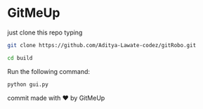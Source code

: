 # GitMeUp

just clone this repo typing

```bash
git clone https://github.com/Aditya-Lawate-codez/gitRobo.git
```

```bash
cd build
```

Run the following command:

```bash
python gui.py
```

<html>
<p style="text-align: center;">
        
commit made with :heart: by GitMeUp

</p>
</html>
